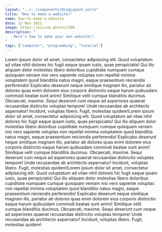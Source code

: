 ```yaml
---
layout: "../../components/BlogLayout.astro"
title: "How to make a website!"
name: how-to-make-a-website
date: 12 Nov 2021
image: https://picsum.photos/200
description: "
    Here's how to make your own website!!
"
tags: ["computer", "programming", "tutorial"]
---
```


Lorem ipsum dolor sit amet, consectetur adipisicing elit. Quod
voluptatum ad vitae nihil dolores hic fugit eaque ipsam iusto, quae
perspiciatis! Qui illo aliquam dolor molestias libero doloribus
cupiditate numquam cumque quisquam veniam nisi vero sapiente voluptas
non repellat minima voluptatem quod blanditiis natus magni, eaque
praesentium reiciendis perferendis! Explicabo deserunt neque similique
magnam illo, pariatur ab dolores quas enim dolorem eius corporis
distinctio eaque harum quibusdam commodi beatae sunt animi! Similique
velit cumque blanditiis ducimus. Obcaecati, maxime. Sequi deserunt cum
neque ad asperiores quaerat recusandae distinctio voluptas tempore!
Unde recusandae ab architecto aspernatur! Incidunt, voluptas libero.
Fugit, molestias quidem!Lorem ipsum dolor sit amet, consectetur adipisicing elit. Quod
voluptatum ad vitae nihil dolores hic fugit eaque ipsam iusto, quae
perspiciatis! Qui illo aliquam dolor molestias libero doloribus
cupiditate numquam cumque quisquam veniam nisi vero sapiente voluptas
non repellat minima voluptatem quod blanditiis natus magni, eaque
praesentium reiciendis perferendis! Explicabo deserunt neque similique
magnam illo, pariatur ab dolores quas enim dolorem eius corporis
distinctio eaque harum quibusdam commodi beatae sunt animi! Similique
velit cumque blanditiis ducimus. Obcaecati, maxime. Sequi deserunt cum
neque ad asperiores quaerat recusandae distinctio voluptas tempore!
Unde recusandae ab architecto aspernatur! Incidunt, voluptas libero.
Fugit, molestias quidem!Lorem ipsum dolor sit amet, consectetur adipisicing elit. Quod
voluptatum ad vitae nihil dolores hic fugit eaque ipsam iusto, quae
perspiciatis! Qui illo aliquam dolor molestias libero doloribus
cupiditate numquam cumque quisquam veniam nisi vero sapiente voluptas
non repellat minima voluptatem quod blanditiis natus magni, eaque
praesentium reiciendis perferendis! Explicabo deserunt neque similique
magnam illo, pariatur ab dolores quas enim dolorem eius corporis
distinctio eaque harum quibusdam commodi beatae sunt animi! Similique
velit cumque blanditiis ducimus. Obcaecati, maxime. Sequi deserunt cum
neque ad asperiores quaerat recusandae distinctio voluptas tempore!
Unde recusandae ab architecto aspernatur! Incidunt, voluptas libero.
Fugit, molestias quidem!
